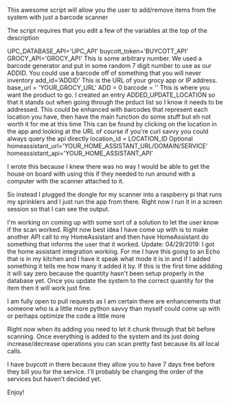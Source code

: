 This awesome script will allow you the user to add/remove items from the system with just a barcode scanner

The script requires that you edit a few of the variables at the top of the description

UPC_DATABASE_API='UPC_API'
buycott_token='BUYCOTT_API'
GROCY_API='GROCY_API'
This is some arbitrary number.  We used a barcode generator and put in some random 7 digit number to use as our ADDID.  You could use a barcode off of something that you will never inventory
add_id='ADDID'
This is the URL of your grocy app or IP address.
base_url = 'YOUR_GROCY_URL'
ADD = 0
barcode = ''
This is where you want the product to go.  I created an entry ADDED_UPDATE_LOCATION so that it stands out when going through the prduct list so I know it needs to be addressed.
This could be enhanced with barcodes that represent each location you have, then have the main function do some stuff but eh not worth it for me at this time
This can be found by clicking on the location in the app and looking at the URL of course if you're curl savvy you could always query the api directly
location_id = LOCATION_ID
Optional
homeassistant_url='YOUR_HOME_ASSISTANT_URL/DOMAIN/SERVICE'
homeassistant_api='YOUR_HOME_ASSISTANT_API'

I wrote this because I knew there was no way I would be able to get the house on board with using this if they needed to run around with a computer with the scanner attached to it.

So instead I plugged the dongle for my scanner into a raspberry pi that runs my sprinklers and I just run the app from there.  Right now I run it in a screen session so that I can see the output.  

I'm working on coming up with some sort of a solution to let the user know if the scan worked.  Right now best idea I have come up with is to make another API call to my HomeAssistant and then have HomeAssistant do something that informs the user that it worked.
Update:
04/29/2019: I got the home assistant integration working.  For me I have this going to an Echo that is in my kitchen and I have it speak what mode it is in and if I added something it tells me how many it added it by.  If this is the first time addding it will say zero because the quantity hasn't been setup properly in the database yet.  Once you update the system to the correct quantity for the item then it will work just fine. 

I am fully open to pull requests as I am certain there are enhancements that someone who is a little more python savvy than myself could come up with or perhaps optimize the code a little more

Right now when its adding you need to let it chunk through that bit before scanning.  Once everything is added to the system and its just doing increase/decrease operations you can scan pretty fast because its all local calls.

I have buycott in there because they allow you to have 7 days free before they bill you for the service.  I'll probably be changing the order of the services but haven't decided yet.

Enjoy!
